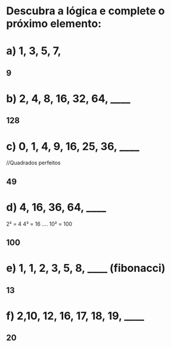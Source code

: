 
# Descubra a lógica e complete o próximo elemento:
   # a) 1, 3, 5, 7, 
## **9**

   # b) 2, 4, 8, 16, 32, 64, ____
## 128
  # c) 0, 1, 4, 9, 16, 25, 36, ____ 

//Quadrados perfeitos
## 49 


   # d) 4, 16, 36, 64, ____
2² = 4
4² = 16
....
10² = 100
## 100

   # e) 1, 1, 2, 3, 5, 8, ____ (fibonacci)
## 13
   # f) 2,10, 12, 16, 17, 18, 19, ____
## 20